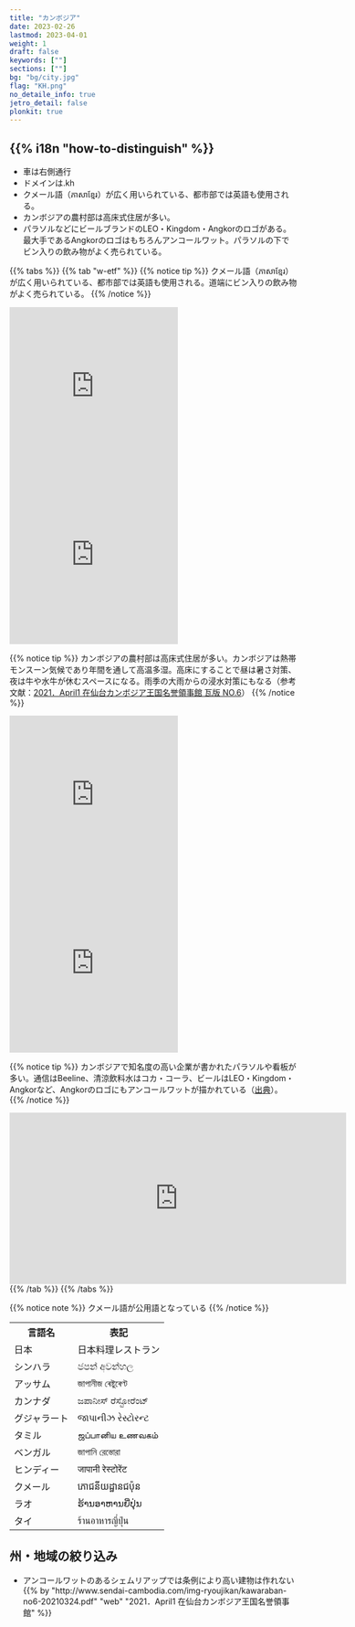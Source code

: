 ```yaml
---
title: "カンボジア"
date: 2023-02-26
lastmod: 2023-04-01
weight: 1
draft: false
keywords: [""]
sections: [""]
bg: "bg/city.jpg"
flag: "KH.png"
no_detaile_info: true
jetro_detail: false
plonkit: true
---
```


<div class="main-desciption country-description">
    <h2 class="section-title">{{% i18n "how-to-distinguish" %}}</h2>
    <ul class="rule-list">
        <li>車は<span class="quiz">右側</span>通行</li>
        <li>ドメインは<span class="quiz">.kh</span></li>
        <li><span class="quiz">クメール語（ភាសាខ្មែរ）</span>が広く用いられている、都市部では英語も使用される。</li>
        <li>カンボジアの農村部は<span class="quiz">高床式住居</span>が多い。</li>
        <li>パラソルなどにビールブランドの<span class="quiz">LEO・Kingdom・Angkor</span>のロゴがある。最大手である<span class="quiz">Angkor</span>のロゴはもちろんアンコールワット。パラソルの下でビン入りの飲み物がよく売られている。</li>
    </ul>
</div>



{{% tabs  %}}
{{% tab "w-etf" %}}
{{% notice tip %}}
<span class="quiz">クメール語（ភាសាខ្មែរ）</span>が広く用いられている、都市部では英語も使用される。道端にビン入りの飲み物がよく売られている。
{{% /notice %}}
<div class="googlemap-if">
<iframe src="https://www.google.com/maps/embed?pb=!4v1682133209760!6m8!1m7!1syGkYFcgln6xoRiqHaZEhBA!2m2!1d12.40530482325942!2d103.8104081534148!3f153.77553353717212!4f-27.381682905980973!5f3.0896211671220453" width="295" height="295" style="border:0;" allowfullscreen="" loading="lazy" referrerpolicy="no-referrer-when-downgrade"></iframe>
<iframe src="https://www.google.com/maps/embed?pb=!4v1681965574746!6m8!1m7!1shf_gpKCsC1ocl-6MS5vU7A!2m2!1d12.08886236246895!2d105.8990009965259!3f297.59847835993816!4f-11.136309468003518!5f2.557293617021836" width="295" height="295" style="border:0;" allowfullscreen="" loading="lazy" referrerpolicy="no-referrer-when-downgrade"></iframe>
</div>

{{% notice tip %}}
カンボジアの農村部は<span class="quiz">高床式住居</span>が多い。カンボジアは<span class="quiz">熱帯モンスーン</span>気候であり年間を通して高温多湿。高床にすることで昼は暑さ対策、夜は牛や水牛が休むスペースになる。雨季の大雨からの浸水対策にもなる（参考文献：<a href="http://www.sendai-cambodia.com/img-ryoujikan/kawaraban-no6-20210324.pdf">2021．April1 在仙台カンボジア王国名誉領事館 瓦版 NO.6</a>）
{{% /notice %}}
<div class="googlemap-if">
<iframe src="https://www.google.com/maps/embed?pb=!4v1681965793866!6m8!1m7!1sCC4gdvMh6mHaHJ4LbinpUw!2m2!1d13.79205738884228!2d107.0446235238677!3f189.80029586278943!4f4.564831644180387!5f1.7504441702702604" width="295" height="295" style="border:0;" allowfullscreen="" loading="lazy" referrerpolicy="no-referrer-when-downgrade"></iframe>
<iframe src="https://www.google.com/maps/embed?pb=!4v1681965922771!6m8!1m7!1sLwHCWLuOuIkAAAQINShrPg!2m2!1d12.46682606828532!2d106.0253300553675!3f351.4900256991656!4f0.6708053189221772!5f1.674384299632421" width="295" height="295" style="border:0;" allowfullscreen="" loading="lazy" referrerpolicy="no-referrer-when-downgrade"></iframe>
</div>

{{% notice tip %}}
カンボジアで知名度の高い企業が書かれたパラソルや看板が多い。通信はBeeline、清涼飲料水はコカ・コーラ、ビールは<span class="quiz">LEO・Kingdom・Angkor</span>など、Angkorのロゴにもアンコールワットが描かれている（<a href="https://www.asiatravelnote.com/2013/06/03/beer_in_cambodia.php">出典</a>）。
{{% /notice %}}
<div class="googlemap-if">
<iframe src="https://www.google.com/maps/embed?pb=!4v1682153829785!6m8!1m7!1sMXUayOIgo-joKPMzqh8-qw!2m2!1d11.56882486571123!2d104.9274814282329!3f225.3026506991802!4f-7.242914490031097!5f2.4971380703714856" width="590" height="300" style="border:0;" allowfullscreen="" loading="lazy" referrerpolicy="no-referrer-when-downgrade"></iframe>
</div>
{{% /tab %}}
{{% /tabs %}}


{{% notice note %}}
クメール語が公用語となっている
{{% /notice %}}

<div class="googlemap-if">
<table class="word-list">
<tr>
    <th>言語名</th> <th>表記</th>
</tr>
<tr><td>日本</td><td>日本料理レストラン</td></tr>
<tr><td><span class="quiz">シンハラ</span></td><td>ජපන් අවන්හල</td></tr>
<tr><td><span class="quiz">アッサム</span></td><td>জাপানীজ ৰেষ্টুৰেণ্ট</td></tr>
<tr><td><span class="quiz">カンナダ</span></td><td>ಜಪಾನೀಸ್ ರೆಸ್ಟೋರೆಂಟ್</td></tr>
<tr><td><span class="quiz">グジャラート</span></td><td>જાપાનીઝ રેસ્ટોરન્ટ</td></tr>
<tr><td><span class="quiz">タミル</span></td><td>ஜப்பானிய உணவகம்</td></tr>
<tr><td><span class="quiz">ベンガル</span></td><td>জাপানি রেস্তোরা</td></tr>
<tr><td><span class="quiz">ヒンディー</span></td><td>जापानी रेस्टोरेंट</td></tr>
<tr><td><span class="quiz">クメール</span></td><td>ភោជនីយដ្ឋានជប៉ុន</td></tr>
<tr><td><span class="quiz">ラオ</span></td><td>ຮ້ານອາຫານຍີ່ປຸ່ນ</td></tr>
<tr><td><span class="quiz">タイ</span></td><td>ร้านอาหารญี่ปุ่น</td></tr>
</table>
</div>

<div class="main-desciption area-description">
    <h2 class="section-title">州・地域の絞り込み</h2>
    <ul class="rule-list">
        <li>アンコールワットのあるシェムリアップでは条例により高い建物は作れない{{% by "http://www.sendai-cambodia.com/img-ryoujikan/kawaraban-no6-20210324.pdf" "web" "2021．April1 在仙台カンボジア王国名誉領事館" %}}</li>
    </ul>
</div>
